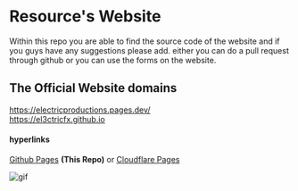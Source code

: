 # Resource's Website

Within this repo you are able to find the source code of the website and if you guys have any suggestions please add. either you can do a pull request through github or you can use the forms on the website.

## The Official Website domains

https://electricproductions.pages.dev/ <br>
https://el3ctricfx.github.io

#### hyperlinks
<a href="https://el3ctricfx.github.io">Github Pages</a> <b>(This Repo)</b> or <a href="https://electricproductions.pages.dev/">Cloudflare Pages</a>



![gif](https://github.com/user-attachments/assets/5ec2f388-9951-4f1c-a407-b5e75edee26c)



